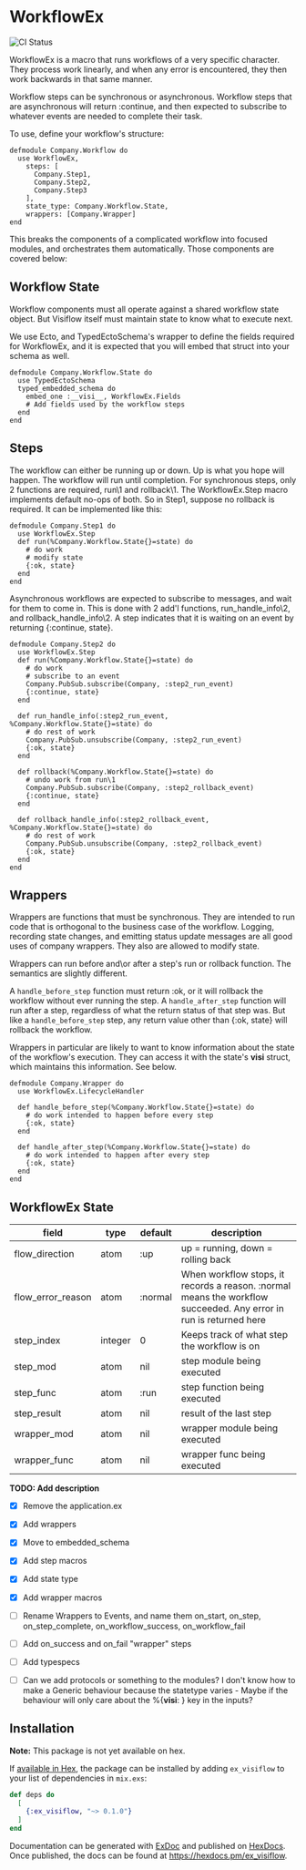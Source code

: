 # WorkflowEx
![CI Status](https://github.com/withbelay/ex_visiflow/actions/workflows/ci.yml/badge.svg)


WorkflowEx is a macro that runs workflows of a very specific character. They process work linearly, and when any error is encountered, they then work backwards in that same manner.

Workflow steps can be synchronous or asynchronous. Workflow steps that are asynchronous will return :continue, and then expected to subscribe to whatever events are needed to complete their task.

To use, define your workflow's structure:

```
defmodule Company.Workflow do
  use WorkflowEx,
    steps: [
      Company.Step1,
      Company.Step2,
      Company.Step3
    ],
    state_type: Company.Workflow.State,
    wrappers: [Company.Wrapper]
end
```

This breaks the components of a complicated workflow into focused modules, and orchestrates them automatically. Those components are covered below:

## Workflow State

Workflow components must all operate against a shared workflow state object. But Visiflow itself must maintain state to know what to execute next.

We use Ecto, and TypedEctoSchema's wrapper to define the fields required for WorkflowEx, and it is expected that you will embed that struct into your schema as well.

```
defmodule Company.Workflow.State do
  use TypedEctoSchema
  typed_embedded_schema do
    embed_one :__visi__, WorkflowEx.Fields
    # Add fields used by the workflow steps
  end
end
```

## Steps

The workflow can either be running up or down. Up is what you hope will happen. The workflow will run until completion. For synchronous steps, only 2 functions are required, run\1 and rollback\1. The WorkflowEx.Step macro implements default no-ops of both. So in Step1, suppose no rollback is required. It can be implemented like this:

```
defmodule Company.Step1 do
  use WorkflowEx.Step
  def run(%Company.Workflow.State{}=state) do
    # do work
    # modify state
    {:ok, state}
  end
end
```

Asynchronous workflows are expected to subscribe to messages, and wait for them to come in. This is done with 2 add'l functions, run_handle_info\2, and rollback_handle_info\2. A step indicates that it is waiting on an event by returning {:continue, state}.

```
defmodule Company.Step2 do
  use WorkflowEx.Step
  def run(%Company.Workflow.State{}=state) do
    # do work
    # subscribe to an event
    Company.PubSub.subscribe(Company, :step2_run_event)
    {:continue, state}
  end

  def run_handle_info(:step2_run_event, %Company.Workflow.State{}=state) do
    # do rest of work
    Company.PubSub.unsubscribe(Company, :step2_run_event)
    {:ok, state}
  end

  def rollback(%Company.Workflow.State{}=state) do
    # undo work from run\1
    Company.PubSub.subscribe(Company, :step2_rollback_event)
    {:continue, state}
  end

  def rollback_handle_info(:step2_rollback_event, %Company.Workflow.State{}=state) do
    # do rest of work
    Company.PubSub.unsubscribe(Company, :step2_rollback_event)
    {:ok, state}
  end
end
```

## Wrappers

Wrappers are functions that must be synchronous. They are intended to run code that is orthogonal to the business case of the workflow. Logging, recording state changes, and emitting status update messages are all good uses of company wrappers. They also are allowed to modify state.

Wrappers can run before and\or after a step's run or rollback function. The semantics are slightly different.

A `handle_before_step` function must return :ok, or it will rollback the workflow without ever running the step.
A `handle_after_step` function will run after a step, regardless of what the return status of that step was. But like a `handle_before_step` step, any return value other than {:ok, state} will rollback the workflow.

Wrappers in particular are likely to want to know information about the state of the workflow's execution. They can access it with the state's __visi__ struct, which maintains this information. See below.
```
defmodule Company.Wrapper do
  use WorkflowEx.LifecycleHandler

  def handle_before_step(%Company.Workflow.State{}=state) do
    # do work intended to happen before every step
    {:ok, state}
  end

  def handle_after_step(%Company.Workflow.State{}=state) do
    # do work intended to happen after every step
    {:ok, state}
  end
end
```

## WorkflowEx State

| field | type | default | description |
|---|---|---|---|
| flow_direction | atom | :up | up = running, down = rolling back|
| flow_error_reason | atom | :normal | When workflow stops, it records a reason. :normal means the workflow succeeded. Any error in run is returned here |
| step_index | integer | 0 | Keeps track of what step the workflow is on |
| step_mod | atom | nil | step module being executed |
| step_func | atom | :run | step function being executed |
| step_result | atom | nil | result of the last step |
| wrapper_mod | atom | nil | wrapper module being executed |
| wrapper_func | atom | nil | wrapper func being executed |


**TODO: Add description**

- [x] Remove the application.ex
- [x] Add wrappers
- [x] Move to embedded_schema
- [x] Add step macros
- [x] Add state type
- [x] Add wrapper macros
- [ ] Rename Wrappers to Events, and name them on_start, on_step, on_step_complete, on_workflow_success, on_workflow_fail
- [ ] Add on_success and on_fail "wrapper" steps
- [ ] Add typespecs
- [ ] Can we add protocols or something to the modules? I don't know how to make a Generic behaviour because the statetype varies - Maybe if the behaviour will only care about the %{__visi__: } key in the inputs?


## Installation

**Note:** This package is not yet available on hex.

If [available in Hex](https://hex.pm/docs/publish), the package can be installed
by adding `ex_visiflow` to your list of dependencies in `mix.exs`:

```elixir
def deps do
  [
    {:ex_visiflow, "~> 0.1.0"}
  ]
end
```

Documentation can be generated with [ExDoc](https://github.com/elixir-lang/ex_doc)
and published on [HexDocs](https://hexdocs.pm). Once published, the docs can
be found at <https://hexdocs.pm/ex_visiflow>.

